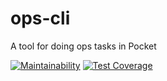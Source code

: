 # ops-cli
A tool for doing ops tasks in Pocket

[![Maintainability](https://api.codeclimate.com/v1/badges/a4c91a5f161636d539a4/maintainability)](https://codeclimate.com/repos/5d047524d4b356018b0042b5/maintainability) [![Test Coverage](https://api.codeclimate.com/v1/badges/a4c91a5f161636d539a4/test_coverage)](https://codeclimate.com/repos/5d047524d4b356018b0042b5/test_coverage)